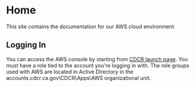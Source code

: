 # Home

This site contains the documentation for our AWS cloud environment

## Logging In

You can access the AWS console by starting from [CDCR launch page](https://cdcr.awsapps.com/start#/). You must have a role tied to the account you're logging in with. The role groups used with AWS are located in Active Directory in the accounts.cdcr.ca.gov\CDCR\Apps\AWS organizational unit.